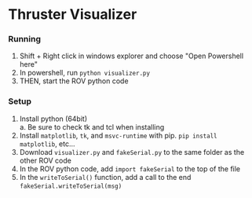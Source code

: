# Thruster Visualizer

### Running

1. Shift + Right click in windows explorer and choose "Open Powershell here"
2. In powershell, run `python visualizer.py`
3. THEN, start the ROV python code


### Setup

1. Install python (64bit)  
    a. Be sure to check tk and tcl when installing
2. Install `matplotlib`, `tk`, and `msvc-runtime` with pip. `pip install matplotlib`, etc...
3. Download `visualizer.py` and `fakeSerial.py` to the same folder as the other ROV code
4. In the ROV python code, add `import fakeSerial` to the top of the file
5. In the `writeToSerial()` function, add a call to the end `fakeSerial.writeToSerial(msg)`
